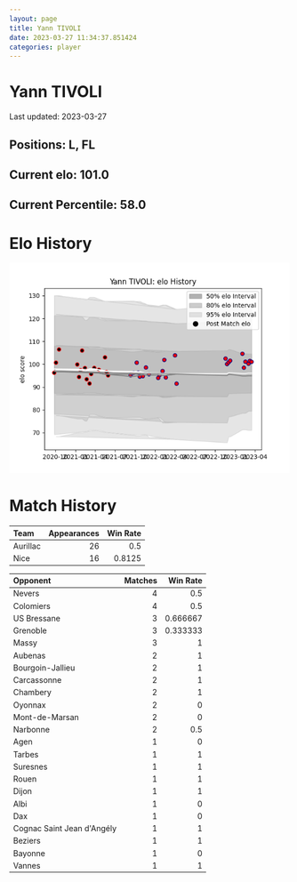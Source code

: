 ```yaml
---  
layout: page  
title: Yann TIVOLI  
date: 2023-03-27 11:34:37.851424  
categories: player  
---
```

# Yann TIVOLI


Last updated: 2023-03-27
## Positions: L, FL

## Current elo: 101.0

## Current Percentile: 58.0

# Elo History


![elo history](history_YannTIVOLI.png)
# Match History


| Team     |   Appearances |   Win Rate |
|:---------|--------------:|-----------:|
| Aurillac |            26 |     0.5    |
| Nice     |            16 |     0.8125 |

| Opponent                   |   Matches |   Win Rate |
|:---------------------------|----------:|-----------:|
| Nevers                     |         4 |   0.5      |
| Colomiers                  |         4 |   0.5      |
| US Bressane                |         3 |   0.666667 |
| Grenoble                   |         3 |   0.333333 |
| Massy                      |         3 |   1        |
| Aubenas                    |         2 |   1        |
| Bourgoin-Jallieu           |         2 |   1        |
| Carcassonne                |         2 |   1        |
| Chambery                   |         2 |   1        |
| Oyonnax                    |         2 |   0        |
| Mont-de-Marsan             |         2 |   0        |
| Narbonne                   |         2 |   0.5      |
| Agen                       |         1 |   0        |
| Tarbes                     |         1 |   1        |
| Suresnes                   |         1 |   1        |
| Rouen                      |         1 |   1        |
| Dijon                      |         1 |   1        |
| Albi                       |         1 |   0        |
| Dax                        |         1 |   0        |
| Cognac Saint Jean d'Angély |         1 |   1        |
| Beziers                    |         1 |   1        |
| Bayonne                    |         1 |   0        |
| Vannes                     |         1 |   1        |